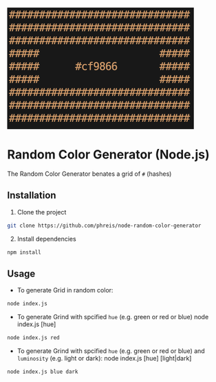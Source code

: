 ![Random Color Generator](./screenshot.png)

# Random Color Generator (Node.js)

The Random Color Generator benates a grid of `#` (hashes)

## Installation

1. Clone the project

```bash
git clone https://github.com/phreis/node-random-color-generator
```

2. Install dependencies

```bash
npm install
```

## Usage

- To generate Grid in random color:

```bash
node index.js
```

- To generate Grind with spcified `hue` (e.g. green or red or blue)
  node index.js [hue]

```bash
node index.js red
```

- To generate Grind with spcified `hue` (e.g. green or red or blue) and `luminosity` (e.g. light or dark):
  node index.js [hue] [light|dark]

```bash
node index.js blue dark
```
